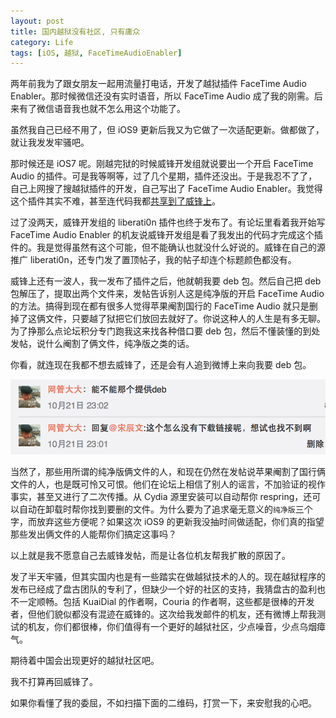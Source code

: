 ```yaml
---
layout: post
title: 国内越狱没有社区, 只有庸众
category: Life
tags: [iOS, 越狱, FaceTimeAudioEnabler]
---
```


两年前我为了跟女朋友一起用流量打电话，开发了越狱插件 FaceTime Audio Enabler。那时候微信还没有实时语音，所以 FaceTime Audio 成了我的刚需。后来有了微信语音我也就不怎么用这个功能了。

虽然我自己已经不用了，但 iOS9 更新后我又为它做了一次适配更新。做都做了，就让我发发牢骚吧。

<!-- more -->

那时候还是 iOS7 呢。刚越完狱的时候威锋开发组就说要出一个开启 FaceTime Audio 的插件。可是我等啊等，过了几个星期，插件还没出。于是我忍不了了，自己上网搜了搜越狱插件的开发，自己写出了 FaceTime Audio Enabler。我觉得这个插件其实不难，甚至连代码我都[共享到了威锋上](http://bbs.feng.com/read-htm-tid-7542947.html)。

过了没两天，威锋开发组的 liberati0n 插件也终于发布了。有论坛里看着我开始写 FaceTime Audio Enabler 的机友说威锋开发组是看了我发出的代码才完成这个插件的。我是觉得虽然有这个可能，但不能确认也就没什么好说的。威锋在自己的源推广 liberati0n，还专门发了置顶帖子，我的帖子却连个标题颜色都没有。

威锋上还有一波人，我一发布了插件之后，他就朝我要 deb 包。然后自己把 deb 包解压了，提取出两个文件来，发帖告诉别人这是纯净版的开启 FaceTime Audio 的方法。搞得到现在都有很多人觉得苹果阉割国行的 FaceTime Audio 就只是删掉了这俩文件，只要越了狱把它们放回去就好了。你说这种人的人生是有多无聊。为了挣那么点论坛积分专门跑我这来找各种借口要 deb 包，然后不懂装懂的到处发帖，说什么阉割了俩文件，纯净版之类的话。

你看，就连现在我都不想去威锋了，还是会有人追到微博上来向我要 deb 包。

![](/images/jailbreak-in-china/1.png)

当然了，那些用所谓的纯净版俩文件的人，和现在仍然在发帖说苹果阉割了国行俩文件的人，也是既可怜又可恨。他们在论坛上相信了别人的谣言，不加验证的视作事实，甚至又进行了二次传播。从 Cydia 源里安装可以自动帮你 respring，还可以自动在卸载时帮你找到要删的文件。为什么要为了追求毫无意义的`纯净版`三个字，而放弃这些方便呢？如果这次 iOS9 的更新我没抽时间做适配，你们真的指望那些发出俩文件的人能帮你们搞定这事吗？

以上就是我不愿意自己去威锋发帖，而是让各位机友帮我扩散的原因了。

发了半天牢骚，但其实国内也是有一些踏实在做越狱技术的人的。现在越狱程序的发布已经成了盘古团队的专利了，但缺少一个好的社区的支持，我猜盘古的盈利也不一定顺畅。包括 KuaiDial 的作者啊，Couria 的作者啊，这些都是很棒的开发者，但他们貌似都没有混迹在威锋的。这次给我发邮件的机友，还有微博上帮我测试的机友，你们都很棒，你们值得有一个更好的越狱社区，少点噪音，少点乌烟瘴气。

期待着中国会出现更好的越狱社区吧。

我不打算再回威锋了。

如果你看懂了我的委屈，不如扫描下面的二维码，打赏一下，来安慰我的心吧。
